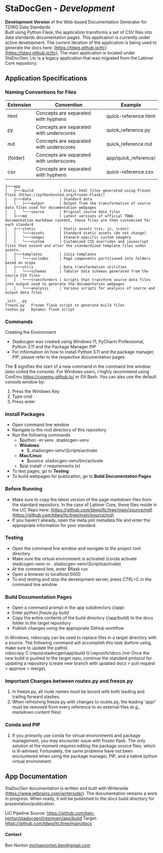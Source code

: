 # StaDocGen - *Development*
**Development Version** of the Web-based Documentation Generator for TDWG Data Standards  
Built using Python Flask, the application transforms a set of CSV files into data standards documentation pages. This application is currently under active development. The current iteration of the application is being used to generate the docs here: [https://tdwg.github.io/ltc](https://tdwg.github.io/ltc). The main application is located under StaDocGen. Ltc is a legacy application that was migrated from the Latimer Core repository.

## Application Specifications

### Naming Conventions for Files
| Extension | Convention                              | Example              |
| --------- | --------------------------------------- | -------------------- |
| html      | Concepts are separated with hyphens     | quick-reference.html |
| py        | Concepts are separated with underscores | quick_reference.py   |
| md        | Concepts are separated with underscores | quick_reference.md   |
| (folder)  | Concepts are separated with underscores | app/quick_reference/ |
| csv       | Concepts are separated with hyphens     | quick-reference.csv  |

```
├───app
│   ├───build            | Static html files generated using Frozen Flask (https://pythonhosted.org/Frozen-Flask/)
│   ├───data             | Standard data 
│   │   ├───output       | Output from the transformation of source data files used for documentation webpages
│   │   └───source       | Original source data files
│   ├───md               | Latest versions of official TDWG documentation markdown content, these files are then customized for each standard
│   ├───static           | Static assets (css, js, icons)
│   │   └───assets       | Standard static assets (do not change)
│   │   └───images       | Stanard-specific custom imagery 
│   │   └───custom       | Customized CSS overrides and javascript files that extend and alter the standardized template files under assets.
│   ├───templates        | Jinja templates
│   │   └───includes     | Page components partitioned into folders based on scope
│   ├───utils            | Data transformation utilities 
│   │   └───schemas      | Tabular data schemas generated from the source CSV files
│   │   └───transformers | Scripts that transform source data files into output used to generate the documentation webpages
│   │   └───analysis     | Various scripts for analysis of source and output data files

_init__.py
freeze.py   Frozen flask script to generate build files
routes.py   Dynamic flask script
```
 
### Commands
Creating the Environment
* Stadocgen was created using Windows 11, PyCharm Professional, Python 3.11 and the Package Manager PIP
* For information on how to install Python 3.11 and the package manager, PIP, please refer to the respective documentation pages

The $ signifies the start of a new command in the command line window (also colled the console). For Windows users, 
I highly recommend using ConEmu https://conemu.github.io/ or Git Bash. You can also use the default console window by:
1. Press the Windows Key
2. Type cmd
3. Press enter

### Install Packages 
* Open command line window
* Navigate to the root directory of this repository
* Run the following commands
  * $python -m venv .stadocgen-venv
  * **Windows**:
       * $.\.stadocgen-venv\Scripts\activate
  * **Mac/Linux**:
       * $source .stadocgen-venv/bin/activate
  * $pip install -r requirements.txt
* To test pages, go to **Testing**
* To build webpages for publication, go to **Build Documentation Pages**

### Before Running
* Make sure to copy the latest version of the page markdown files from the standard repository. In the case of Latimer Core, these files reside in the LtC Repo here: [https://github.com/tdwg/ltc/tree/main/source/md](https://github.com/tdwg/ltc/tree/main/source/md)
* If you haven't already, open the meta.yml metadata file and enter the appropriate information for your standard.

### Testing
* Open the command line window and navigate to the project root directory
* Make sure the virtual environment is activated (conda activate stadcogen-venv or .\.stadocgen-venv\Scripts\activate)
* At the commend line, enter $flask run
* Open a browser to localhost:5000
* To end testing and stop the development server, press CTRL+C in the command line window

### Build Documentation Pages
* Open a command prompt in the app subdirectory (/app) 
* Enter *python freeze.py build*
* Copy the entire contents of the build directory (/app/build) to the docs folder in the target repository
* Publish changes using the appropriate GitHub workflow

In Windows, robocopy can be used to replace files in a target directory with a source. The following command will accomplish this task (before using, make sure to update the paths)  
robocopy C:\repos\stadocgen\app\build G:\repos\ltc\docs /mir
Once the new build is pushed to the target repo, continue the standard protocol for updating a repository (create new branch with updated docs > pull request > approve > merge).  

### Important Changes between routes.py and freeze.py
1. In freeze.py, all route names must be bound with both leading and trailing forward slashes.
2. When refreshing freeze.py with changes to routes.py, the leading 'app/' must be removed from every reference to an external files (e.g., markdown content files) 

### Conda and PIP
1. If you primarily use conda for virtual environments and package management, you may encounter issue with frozen flask. The only solution at the moment requires editing the package source
files, which is ill-advised. Fortunately, the same problems have not been encountered when using the package manager, PIP, and a native python virtual environment. 

## App Documentation
StaDocGen documentation is written and built with Writerside (https://www.jetbrains.com/writerside/). The documentation remains a work in progress. When ready, it will be published to the 
docs build directory for presentation/publication.

LtC Pipeline
Source: https://github.com/ben-norton/stadocgen/tree/main/app/build
Target: https://github.com/tdwg/ltc/tree/main/docs

#### Contact
Ben Norton
michaenorton.ben@gmail.com
